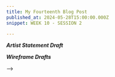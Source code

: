 ```yaml
---
title: My Fourteenth Blog Post
published_at: 2024-05-28T15:00:00.000Z
snippet: WEEK 10 - SESSION 2

---
```

_**Artist Statement Draft**_

<!-- A biography is a detailed description of someone’s life. An artist or designer bio is a
focused description of an artist or designer’s career.
• After you’ve had some practice writing statements for individual works, you can gather
them together and look for any patterns. What are the themes, techniques, interests,
and ideas that are common across your work?
• This will start to give you a sense of where your interests and tastes lie as a creative
practitioner. You can also reflect on your experiences this semester: which project did
you enjoy producing the most, and why? Are there any ideas or pieces of software that
you plan on investigating further?
• Answering these kind of questions can help you to articulate what you might like to
specialise in later on in the program, not only in terms of broad categories (digital video,
digital sound, digital environments, or web) but also in terms of more specific focuses.
• The biography is also the place for you to distinguish yourself in terms of more personal
touches and details, should be written in such a way as to introduce or conclude the
rest of your webpage, rather than being a standalone statement. -->

_**Wireframe Drafts**_

<!-- 2. Using the skills developed so far in the tutorials, implement as much of this content as you can in Figma. Don't worry too much about the layout or organisation for now.

In tandem with this, focus on how you can use various visual elements to express your interests and tastes as an artist or designer. Document and comment on this process in a blog post. --> -->



<!-- # This is h1

## This is h2

_underline_

**bold** -->
